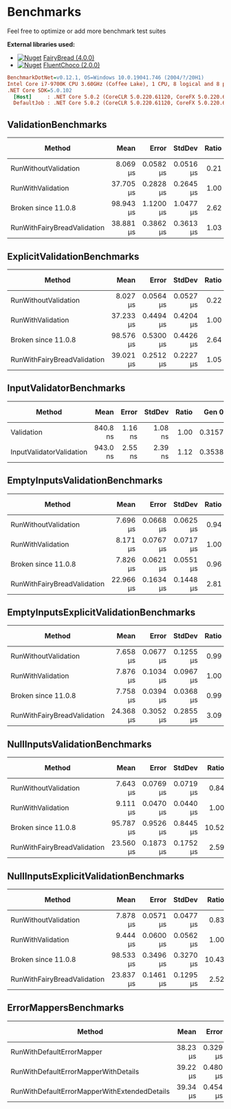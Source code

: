 # Benchmarks

Feel free to optimize or add more benchmark test suites

**External libraries used:**

- [![Nuget](https://img.shields.io/nuget/v/FairyBread.svg)](https://www.nuget.org/packages/FairyBread) [FairyBread (4.0.0)](https://github.com/benmccallum/fairybread)
- [![Nuget](https://img.shields.io/nuget/v/FluentChoco.svg)](https://www.nuget.org/packages/FluentChoco) [FluentChoco (2.0.0)](https://github.com/dalrankov/FluentChoco)

```ini
BenchmarkDotNet=v0.12.1, OS=Windows 10.0.19041.746 (2004/?/20H1)
Intel Core i7-9700K CPU 3.60GHz (Coffee Lake), 1 CPU, 8 logical and 8 physical cores
.NET Core SDK=5.0.102
  [Host]     : .NET Core 5.0.2 (CoreCLR 5.0.220.61120, CoreFX 5.0.220.61120), X64 RyuJIT
  DefaultJob : .NET Core 5.0.2 (CoreCLR 5.0.220.61120, CoreFX 5.0.220.61120), X64 RyuJIT
```

## ValidationBenchmarks

|                      Method |      Mean |     Error |    StdDev | Ratio | RatioSD |  Gen 0 |  Gen 1 | Gen 2 | Allocated |
|---------------------------- |----------:|----------:|----------:|------:|--------:|-------:|-------:|------:|----------:|
|        RunWithoutValidation |  8.069 μs | 0.0582 μs | 0.0516 μs |  0.21 |    0.00 | 1.2512 | 0.0153 |     - |   7.66 KB |
|           RunWithValidation | 37.705 μs | 0.2828 μs | 0.2645 μs |  1.00 |    0.00 | 2.1973 | 0.0610 |     - |  13.44 KB |
|         Broken since 11.0.8 | 98.943 μs | 1.1200 μs | 1.0477 μs |  2.62 |    0.04 | 2.0752 |      - |     - |  13.06 KB |
| RunWithFairyBreadValidation | 38.881 μs | 0.3862 μs | 0.3613 μs |  1.03 |    0.01 | 2.6245 | 0.0610 |     - |  16.23 KB |

## ExplicitValidationBenchmarks

|                      Method |      Mean |     Error |    StdDev | Ratio | RatioSD |  Gen 0 |  Gen 1 | Gen 2 | Allocated |
|---------------------------- |----------:|----------:|----------:|------:|--------:|-------:|-------:|------:|----------:|
|        RunWithoutValidation |  8.027 μs | 0.0564 μs | 0.0527 μs |  0.22 |    0.00 | 1.2512 | 0.0153 |     - |   7.66 KB |
|           RunWithValidation | 37.233 μs | 0.4494 μs | 0.4204 μs |  1.00 |    0.00 | 2.0752 | 0.0610 |     - |  12.92 KB |
|         Broken since 11.0.8 | 98.576 μs | 0.5300 μs | 0.4426 μs |  2.64 |    0.03 | 2.0752 |      - |     - |  13.06 KB |
| RunWithFairyBreadValidation | 39.021 μs | 0.2512 μs | 0.2227 μs |  1.05 |    0.02 | 2.6245 | 0.0610 |     - |  16.23 KB |

## InputValidatorBenchmarks

|                   Method |     Mean |   Error |  StdDev | Ratio |  Gen 0 |  Gen 1 | Gen 2 | Allocated |
|------------------------- |---------:|--------:|--------:|------:|-------:|-------:|------:|----------:|
|               Validation | 840.8 ns | 1.16 ns | 1.08 ns |  1.00 | 0.3157 | 0.0010 |     - |   1.94 KB |
| InputValidatorValidation | 943.0 ns | 2.55 ns | 2.39 ns |  1.12 | 0.3538 | 0.0010 |     - |   2.17 KB |

## EmptyInputsValidationBenchmarks

|                      Method |      Mean |     Error |    StdDev | Ratio | RatioSD |  Gen 0 |  Gen 1 | Gen 2 | Allocated |
|---------------------------- |----------:|----------:|----------:|------:|--------:|-------:|-------:|------:|----------:|
|        RunWithoutValidation |  7.696 μs | 0.0668 μs | 0.0625 μs |  0.94 |    0.01 | 1.2512 | 0.0153 |     - |   7.64 KB |
|           RunWithValidation |  8.171 μs | 0.0767 μs | 0.0717 μs |  1.00 |    0.00 | 1.2512 | 0.0153 |     - |   7.64 KB |
|         Broken since 11.0.8 |  7.826 μs | 0.0621 μs | 0.0551 μs |  0.96 |    0.01 | 1.2512 | 0.0153 |     - |   7.64 KB |
| RunWithFairyBreadValidation | 22.966 μs | 0.1634 μs | 0.1448 μs |  2.81 |    0.03 | 1.6785 | 0.0305 |     - |  10.29 KB |

## EmptyInputsExplicitValidationBenchmarks

|                      Method |      Mean |     Error |    StdDev | Ratio | RatioSD |  Gen 0 |  Gen 1 | Gen 2 | Allocated |
|---------------------------- |----------:|----------:|----------:|------:|--------:|-------:|-------:|------:|----------:|
|        RunWithoutValidation |  7.658 μs | 0.0677 μs | 0.1255 μs |  0.99 |    0.01 | 1.2512 | 0.0153 |     - |   7.64 KB |
|           RunWithValidation |  7.876 μs | 0.1034 μs | 0.0967 μs |  1.00 |    0.00 | 1.2512 | 0.0153 |     - |   7.64 KB |
|         Broken since 11.0.8 |  7.758 μs | 0.0394 μs | 0.0368 μs |  0.99 |    0.01 | 1.2512 | 0.0153 |     - |   7.64 KB |
| RunWithFairyBreadValidation | 24.368 μs | 0.3052 μs | 0.2855 μs |  3.09 |    0.04 | 1.6785 | 0.0305 |     - |   10.3 KB |

## NullInputsValidationBenchmarks

|                      Method |      Mean |     Error |    StdDev | Ratio | RatioSD |  Gen 0 |  Gen 1 | Gen 2 | Allocated |
|---------------------------- |----------:|----------:|----------:|------:|--------:|-------:|-------:|------:|----------:|
|        RunWithoutValidation |  7.643 μs | 0.0769 μs | 0.0719 μs |  0.84 |    0.01 | 1.2512 | 0.0153 |     - |   7.65 KB |
|           RunWithValidation |  9.111 μs | 0.0470 μs | 0.0440 μs |  1.00 |    0.00 | 1.2665 | 0.0153 |     - |   7.81 KB |
|         Broken since 11.0.8 | 95.787 μs | 0.9526 μs | 0.8445 μs | 10.52 |    0.12 | 2.0752 |      - |     - |  12.99 KB |
| RunWithFairyBreadValidation | 23.560 μs | 0.1873 μs | 0.1752 μs |  2.59 |    0.02 | 1.6785 | 0.0305 |     - |   10.3 KB |

## NullInputsExplicitValidationBenchmarks

|                      Method |      Mean |     Error |    StdDev | Ratio | RatioSD |  Gen 0 |  Gen 1 | Gen 2 | Allocated |
|---------------------------- |----------:|----------:|----------:|------:|--------:|-------:|-------:|------:|----------:|
|        RunWithoutValidation |  7.878 μs | 0.0571 μs | 0.0477 μs |  0.83 |    0.01 | 1.2512 | 0.0153 |     - |   7.65 KB |
|           RunWithValidation |  9.444 μs | 0.0600 μs | 0.0562 μs |  1.00 |    0.00 | 1.2665 | 0.0153 |     - |   7.81 KB |
|         Broken since 11.0.8 | 98.533 μs | 0.3496 μs | 0.3270 μs | 10.43 |    0.09 | 2.0752 |      - |     - |  12.99 KB |
| RunWithFairyBreadValidation | 23.837 μs | 0.1461 μs | 0.1295 μs |  2.52 |    0.02 | 1.6785 | 0.0305 |     - |   10.3 KB |

## ErrorMappersBenchmarks

|                                       Method |     Mean |    Error |   StdDev | Ratio |  Gen 0 |  Gen 1 | Gen 2 | Allocated |
|--------------------------------------------- |---------:|---------:|---------:|------:|-------:|-------:|------:|----------:|
|                    RunWithDefaultErrorMapper | 38.23 μs | 0.329 μs | 0.308 μs |  1.00 | 2.1973 | 0.0610 |     - |  13.44 KB |
|         RunWithDefaultErrorMapperWithDetails | 39.22 μs | 0.480 μs | 0.449 μs |  1.03 | 2.2583 | 0.0610 |     - |  13.88 KB |
| RunWithDefaultErrorMapperWithExtendedDetails | 39.34 μs | 0.454 μs | 0.424 μs |  1.03 | 2.3804 | 0.0610 |     - |  14.39 KB |
